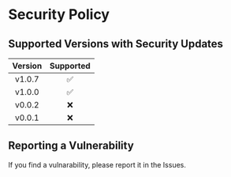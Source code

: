 # Security Policy

## Supported Versions with Security Updates

| Version | Supported          |
|:-------:|:------------------:|
| v1.0.7  | ✅|
| v1.0.0  | ✅ |
| v0.0.2   | :x:|
| v0.0.1  | :x: |

## Reporting a Vulnerability

If you find a vulnarability, please report it in the Issues.
